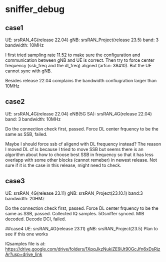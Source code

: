 # sniffer_debug

## case1
UE: srsRAN_4G(release 22.04)
gNB: srsRAN_Project(release 23.5)
band: 3
bandwidth: 10MHz

I first tried sampling rate 11.52 to make sure the configuration and communication between gNB and UE is correct.
Then try to force center frequency (ssb_freq and the dl_freq) aligned (arfcn: 38410).
But the UE cannot sync with gNB.

Besides release 22.04 complains the bandwidth confiugration larger than 10MHz


## case2
UE: srsRAN_4G(release 22.04)
eNB(5G SA): srsRAN_4G(release 22.04)
band: 3
bandwidth: 10MHz

Do the connection check first, passed.
Force DL center frquency to be the same as SSB, failed.

Maybe I should force ssb cf aligend with DL frequency instead?
The reason I moved DL cf is because I tried to move SSB but seems there is an algorithm about how to choose best SSB in frequency so that it has less overlapp with some other blocks (cannot remeber) in newest release. Not sure if it is the case in this release, might need to check.

## case3
UE: srsRAN_4G(release 23.11)
gNB: srsRAN_Project(23.10.1)
band:3
bandwidth: 20HMz

Do the connection check first, passed.
Force DL center frquency to be the same as SSB, passed.
Collected IQ samples.
5Gsniffer synced.
MIB decoded.
Decode DCI, failed.


##case4
UE: srsRAN_4G(release 23.11)
gNB: srsRAN_Project(23.5)
Plan to see if this one works

IQsamples file is at: https://drive.google.com/drive/folders/1XpqJkzNukiZE9lJt90GcJfn6xDsRjzAr?usp=drive_link
